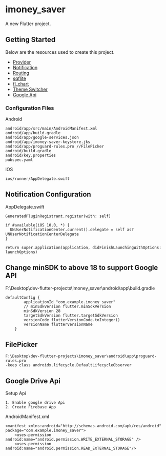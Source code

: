 # imoney_saver

A new Flutter project.

## Getting Started

Below are the resources used to create this project.

- [Provider](https://github.com/pollyolly/flutter_sqflite_example/blob/master/lib/provider/product.dart)
- [Notification](https://www.youtube.com/watch?v=bRy5dmts3X8)
- [Routing](https://www.youtube.com/watch?v=nyvwx7o277U)
- [sqflite](https://www.youtube.com/watch?v=n5tiox4kSWw)
- [fl_chart](https://github.com/imaNNeoFighT/fl_chart/blob/master/example/lib/pie_chart/samples/pie_chart_sample2.dart)
- [Theme Switcher](https://codesource.io/building-theme-switcher-using-provider-and-shared-preferences/)
- [Google Api](https://www.technicalfeeder.com/2021/12/flutter-file-folder-search-with-google-drive-api/)

### Configuration Files
Android
```vim
android/app/src/main/AndroidManifest.xml
android/app/build.gradle
android/app/google-services.json
android/app/imoney-saver-keystore.jks
android/app/proguard-rules.pro //FilePicker
android/build.gradle
android/key.properties
pubspec.yaml
```
IOS
```vim
ios/runner/AppDelegate.swift
```
## Notification Configuration
AppDelegate.swift
```vim
GeneratedPluginRegistrant.register(with: self)

if #available(iOS 10.0, *) {
  UNUserNotificationCenter.current().delegate = self as? UNUserNotificationCenterDelegate
}

return super.application(application, didFinishLaunchingWithOptions: launchOptions)
```

## Change minSDK to above 18 to support Google API
F:\Desktop\dev-flutter-projects\imoney_saver\android\app\build.gradle
```vim
defaultConfig {
        applicationId "com.example.imoney_saver"
        // minSdkVersion flutter.minSdkVersion
        minSdkVersion 28
        targetSdkVersion flutter.targetSdkVersion
        versionCode flutterVersionCode.toInteger()
        versionName flutterVersionName
    }
```
## FilePicker
```vim
F:\Desktop\dev-flutter-projects\imoney_saver\android\app\proguard-rules.pro
-keep class androidx.lifecycle.DefaultLifecycleObserver
```
## Google Drive Api
Setup Api
```vim
1. Enable google drive Api
2. Create Firebase App
```
AndroidManifest.xml
```vim
<manifest xmlns:android="http://schemas.android.com/apk/res/android" package="com.example.imoney_saver">
    <uses-permission android:name="android.permission.WRITE_EXTERNAL_STORAGE" />  
    <uses-permission android:name="android.permission.READ_EXTERNAL_STORAGE"/> 
```